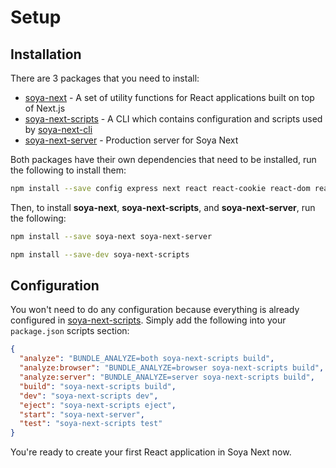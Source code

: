 [soya-next]: packages/soya-next
[soya-next-cli]: packages/soya-next-cli
[soya-next-scripts]: packages/soya-next-scripts
[soya-next-server]: packages/soya-next-server

# Setup

## Installation

There are 3 packages that you need to install:

* [soya-next][soya-next] - A set of utility functions for React applications built on top of Next.js
* [soya-next-scripts][soya-next-scripts] - A CLI which contains configuration and scripts used by [soya-next-cli][soya-next-cli]
* [soya-next-server][soya-next-server] - Production server for Soya Next

Both packages have their own dependencies that need to be installed, run the following to install them:

```bash
npm install --save config express next react react-cookie react-dom react-redux redux
```

Then, to install **soya-next**, **soya-next-scripts**, and **soya-next-server**, run the following:

```bash
npm install --save soya-next soya-next-server
```

```bash
npm install --save-dev soya-next-scripts
```

## Configuration

You won't need to do any configuration because everything is already configured in [soya-next-scripts](https://github.com/traveloka/soya-next/tree/master/packages/soya-next-scripts).
Simply add the following into your `package.json` scripts section:

```json
{
  "analyze": "BUNDLE_ANALYZE=both soya-next-scripts build",
  "analyze:browser": "BUNDLE_ANALYZE=browser soya-next-scripts build",
  "analyze:server": "BUNDLE_ANALYZE=server soya-next-scripts build",
  "build": "soya-next-scripts build",
  "dev": "soya-next-scripts dev",
  "eject": "soya-next-scripts eject",
  "start": "soya-next-server",
  "test": "soya-next-scripts test"
}
```

You're ready to create your first React application in Soya Next now.
